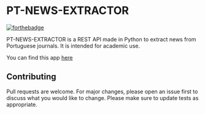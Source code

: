 # PT-NEWS-EXTRACTOR
[![forthebadge](https://forthebadge.com/images/badges/made-with-python.svg)](https://forthebadge.com)

PT-NEWS-EXTRACTOR is a REST API made in Python to extract news from Portuguese journals. It is intended for academic use.

You can find this app [here](https://pt-news-extractor.herokuapp.com/api/v1/)

## Contributing
Pull requests are welcome. For major changes, please open an issue first to discuss what you would like to change. Please make sure to update tests as appropriate.
